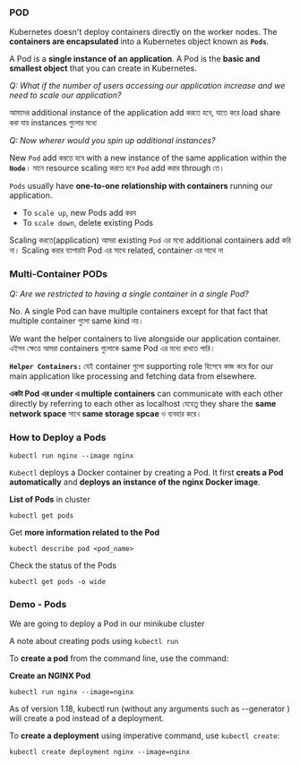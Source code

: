 
### POD

Kubernetes doesn't deploy containers directly on the worker nodes. The **containers are encapsulated** into a Kubernetes object known as **`Pods`**.

A Pod is a **single instance of an application**. A Pod is the **basic and smallest object** that you can create in Kubernetes.

_Q: What if the number of users accessing our application increase and we need to scale our application?_

আমাদের additional instance of the application add করতে হবে, যাতে করে load share করা যায় instances গুলোর মধ্যে 

_Q: Now wherer would you spin up additional instances?_

New `Pod` add করতে হবে with a new instance of the same application within the **`Node`**। মানে resource scaling করতে হবে `Pod` add করার through তে। 

`Pods` usually have **one-to-one relationship with containers** running our application.
- To `scale up`, new Pods add করব
- To `scale down`, delete existing Pods

Scaling করতে(application) আমরা existing `Pod` এর মধ্যে additional containers add করি না। Scaling করার ব্যাপারটা Pod এর সাথে related, container এর সাথে না 


### Multi-Container PODs

_Q: Are we restricted to having a single container in a single Pod?_

No. A single Pod can have multiple containers except for that fact that multiple container গুলো same kind নয়। 

We want the helper containers to live alongside our application container. এইসব ক্ষেত্রে আমরা containers গুলোকে same Pod এর মধ্যে রাখতে পারি। 

**`Helper Containers:`** যেই container গুলো supporting role হিসেবে কাজ করে for our main application like processing and fetching data from elsewhere.

**একটা Pod এর under এ multiple containers** can communicate with each other directly by referring to each other as localhost যেহেতু they share the **same network space** সাথে **same storage spcae** ও ব্যবহার করে। 


### How to Deploy a Pods

```shell
kubectl run nginx --image nginx
```

`Kubectl` deploys a Docker container by creating a Pod. It first **creats a Pod automatically** and **deploys an instance of the nginx Docker image**.

**List of Pods** in cluster

```shell
kubectl get pods
```
Get **more information related to the Pod**

```shell
kubectl describe pod <pod_name>
```

Check the status of the Pods

```shell
kubectl get pods -o wide
```

### Demo - Pods

We are going to deploy a Pod in our minikube cluster


A note about creating pods using `kubectl run`

To **create a pod** from the command line, use the command:

**Create an NGINX Pod**

```shell
kubectl run nginx --image=nginx
```

As of version 1.18, kubectl run (without any arguments such as --generator ) will create a pod instead of a deployment.

To **create a deployment** using imperative command, use `kubectl create`:

```shell
kubectl create deployment nginx --image=nginx
```


